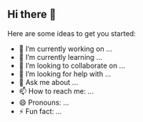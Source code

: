 ## Hi there 👋
Here are some ideas to get you started:

- 🔭 I’m currently working on ...
- 🌱 I’m currently learning ...
- 👯 I’m looking to collaborate on ...
- 🤔 I’m looking for help with ...
- 💬 Ask me about ...
- 📫 How to reach me: ...
- 😄 Pronouns: ...
- ⚡ Fun fact: ...
<!--
**Crhis-Vlad/Crhis-Vlad** is a ✨ _special_ ✨ repository because its `README.md` (this file) appears on your GitHub profile.


-->
